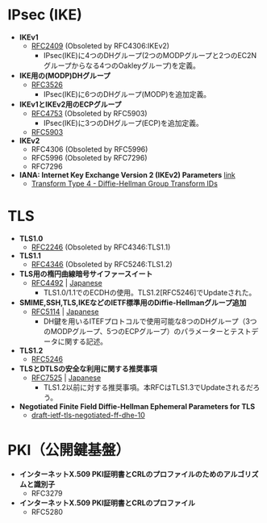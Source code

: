 # IPsec (IKE)

* **IKEv1**
	* [RFC2409](https://tools.ietf.org/html/rfc2409) (Obsoleted by RFC4306:IKEv2)
		* IPsec(IKE)に4つのDHグループ(2つのMODPグループと2つのEC2Nグループからなる4つのOakleyグループ)を定義。
* **IKE用の(MODP)DHグループ**
	* [RFC3526](https://tools.ietf.org/html/rfc3526)
		* IPsec(IKE)に6つのDHグループ(MODP)を追加定義。
* **IKEv1とIKEv2用のECPグループ**
	* [RFC4753](https://tools.ietf.org/html/rfc4753) (Obsoleted by RFC5903)
		* IPsec(IKE)に3つのDHグループ(ECP)を追加定義。
	* [RFC5903](https://tools.ietf.org/html/rfc5903)
* **IKEv2**
	* RFC4306 (Obsoleted by RFC5996)
	* RFC5996 (Obsoleted by RFC7296) 
	* RFC7296
* **IANA: Internet Key Exchange Version 2 (IKEv2) Parameters** [link](http://www.iana.org/assignments/ikev2-parameters/ikev2-parameters.xhtml)
	* [Transform Type 4 - Diffie-Hellman Group Transform IDs](http://www.iana.org/assignments/ikev2-parameters/ikev2-parameters.xhtml#ikev2-parameters-8)

# TLS

* **TLS1.0**
	* [RFC2246](https://tools.ietf.org/html/rfc2246) (Obsoleted by RFC4346:TLS1.1)
* **TLS1.1**
	* [RFC4346](https://tools.ietf.org/html/rfc4346) (Obsoleted by RFC5246:TLS1.2)
* **TLS用の楕円曲線暗号サイファースイート**
	* [RFC4492](https://tools.ietf.org/html/rfc4492) | [Japanese](rfc4492.txt)
		* TLS1.0/1.1でのECDHの使用。TLS1.2[RFC5246]でUpdateされた。
* **SMIME,SSH,TLS,IKEなどのIETF標準用のDiffie-Hellmanグループ追加**
	* [RFC5114](https://tools.ietf.org/html/rfc5114) | [Japanese](rfc5114.txt)
		* DH鍵を用いるITEFプロトコルで使用可能な8つのDHグループ（3つのMODPグループ、5つのECPグループ）のパラメーターとテストデータに関する記述。
* **TLS1.2**
	* [RFC5246](https://tools.ietf.org/html/rfc5246)
* **TLSとDTLSの安全な利用に関する推奨事項**
	* [RFC7525](https://tools.ietf.org/html/rfc7525) | [Japanese](rfc7525.txt)
		* TLS1.2以前に対する推奨事項。本RFCはTLS1.3でUpdateされるだろう。
* **Negotiated Finite Field Diffie-Hellman Ephemeral Parameters for TLS**
	* [draft-ietf-tls-negotiated-ff-dhe-10](https://www.ietf.org/id/draft-ietf-tls-negotiated-ff-dhe-10.txt)

# PKI（公開鍵基盤）

* **インターネットX.509 PKI証明書とCRLのプロファイルのためのアルゴリズムと識別子**
	* RFC3279
* **インターネットX.509 PKI証明書とCRLのプロファイル**
	* RFC5280